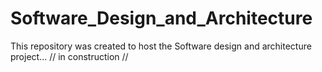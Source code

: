 # Software_Design_and_Architecture
This repository was created to host the Software design and architecture project... // in construction // 
